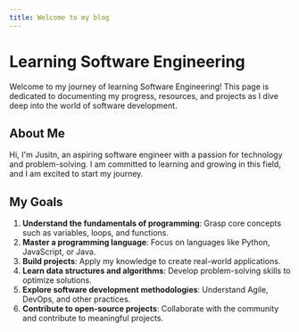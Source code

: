 ```yaml
---
title: Welcome to my blog
---
```

# Learning Software Engineering

Welcome to my journey of learning Software Engineering! This page is dedicated to documenting my progress, resources, and projects as I dive deep into the world of software development.

## About Me

Hi, I'm Jusitn, an aspiring software engineer with a passion for technology and problem-solving. I am committed to learning and growing in this field, and I am excited to start my journey.

## My Goals

1. **Understand the fundamentals of programming**: Grasp core concepts such as variables, loops, and functions.
2. **Master a programming language**: Focus on languages like Python, JavaScript, or Java.
3. **Build projects**: Apply my knowledge to create real-world applications.
4. **Learn data structures and algorithms**: Develop problem-solving skills to optimize solutions.
5. **Explore software development methodologies**: Understand Agile, DevOps, and other practices.
6. **Contribute to open-source projects**: Collaborate with the community and contribute to meaningful projects.

